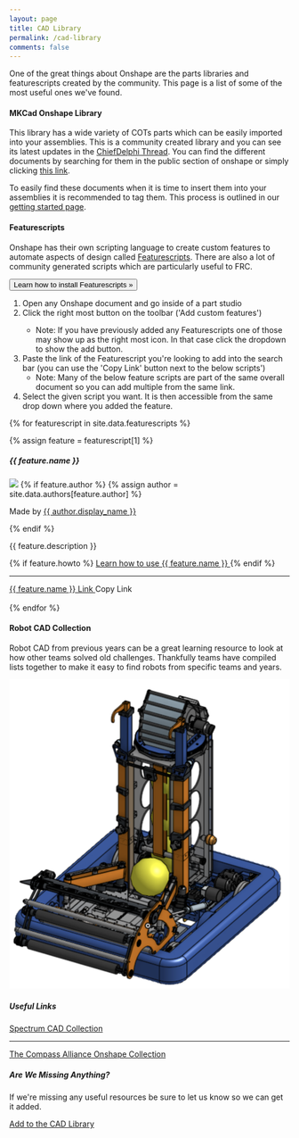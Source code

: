 ```yaml
---
layout: page
title: CAD Library
permalink: /cad-library
comments: false
---
```


<div class="row justify-content-between">
<div class="col-md-8 pr-5">

<p>One of the great things about Onshape are the parts libraries and featurescripts created by the community. This page is a list of some of the most useful ones we've found.</p>

<div id="MKCad">
<h4>MKCad Onshape Library</h4>

<p>This library has a wide variety of COTs parts which can be easily imported into your assemblies. This is a community created library and you can see its latest updates in the <a target="_blank" href="https://www.chiefdelphi.com/t/mkcad-2020-season-updates/367821">ChiefDelphi Thread</a>. You can find the different documents by searching for them in the public section of onshape or simply clicking <a target="_blank" rel="noopener noreferrer" href="https://cad.onshape.com/documents?nodeId=3&resourceType=filter&q=type:document%20name:%22MKCad%22%20description:%22Official%22">this link</a>.</p>

<p>To easily find these documents when it is time to insert them into your assemblies it is recommended to tag them. This process is outlined in our <a href="/getting-started#mkcad">getting started page</a>.</p>

</div>

<div id="Featurescripts">
<h4>Featurescripts</h4>

<p>Onshape has their own scripting language to create custom features to automate aspects of design called <a target="_blank" href="https://www.onshape.com/features/custom-features">Featurescripts</a>. There are also a lot of community generated scripts which are particularly useful to FRC.</p>

<p>
  <button class="btn btn-primary" type="button" data-toggle="collapse" data-target="#collapseExample" aria-expanded="false" aria-controls="collapseExample">
    Learn how to install Featurescripts &raquo;
  </button>
</p>
<div class="collapse" id="collapseExample">
  <div class="card card-body">
    <ol>
        <li>Open any Onshape document and go inside of a part studio</li>
        <li>Click the right most button on the toolbar ('Add custom features')</li>
        <ul>
            <li>Note: If you have previously added any Featurescripts one of those may show up as the right most icon. In that case click the dropdown to show the add button.</li>
        </ul>
        <li>Paste the link of the Featurescript you're looking to add into the search bar (you can use the 'Copy Link' button next to the below scripts')
        <ul>
            <li>Note: Many of the below feature scripts are part of the same overall document so you can add multiple from the same link.</li>
        </ul>
        </li>
        <li>Select the given script you want. It is then accessible from the same drop down where you added the feature.</li>
    </ol>
  </div>
</div>

{% for featurescript in site.data.featurescripts %}

{% assign feature = featurescript[1] %}

<h5>{{ feature.name }}</h5>

<div class="row">
    <div class="col-md-4 pr-5">
        <img class="img-fluid lazyimg" src="{{ feature.image }}">
        {% if feature.author %}
        {% assign author = site.data.authors[feature.author] %}
        <p>Made by <a href="https://www.chiefdelphi.com/u/{{ author.cd }}" target="_blank">{{ author.display_name }}</a></p>
        {% endif %}
    </div>
    <div class="col-md-8 pr-5">
    <p>{{ feature.description }}</p>
    {% if feature.howto %}
    <a target="_blank" rel="noopener noreferrer" href="{{ feature.howto }}">
    Learn how to use {{ feature.name }}
    </a>
    {% endif %}
    <hr>
    <a target="_blank" rel="noopener noreferrer" 
    href="{{ feature.link }}">
    {{ feature.name }} Link
    </a>
    <a onClick="CopyText('{{ feature.link }}');" class="btn btn-secondary">Copy Link</a>
    </div>
</div>
<br>
{% endfor %}

<div id="RobotCAD">
<h4>Robot CAD Collection</h4>
<p>Robot CAD from previous years can be a great learning resource to look at how other teams solved old challenges. Thankfully teams have compiled lists together to make it easy to find robots from specific teams and years.</p>
<div class="row justify-content-center">
    <div class="col-md-4 pr-5">
        <img src="/assets/images/3192020.png" />
    </div>
    <div class="col-md-8 pr-5">
        <h5>Useful Links</h5>
        <a class="btn btn-primary" href="http://cadcollection.Spectrum3847.org" target="_blank">Spectrum CAD Collection</a>
        <hr>
        <a class="btn btn-primary" href="https://cad.onshape.com/documents?nodeId=3&resourceType=filter&q=_all:TCA%20FRC" target="_blank">The Compass Alliance Onshape Collection</a>
    </div>
</div>
</div>

</div>
</div>

<!-- Right side -->
<div class="col-md-4">

<div class="sticky-top sticky-top-80">
<h5>Are We Missing Anything?</h5>

<p>If we're missing any useful resources be sure to let us know so we can get it added.</p>

<a href="/contribute" class="btn btn-primary">Add to the CAD Library</a>

</div>
</div>
</div>

<script>
    function CopyText(text){
        // var text = "Example text to appear on clipboard";
        navigator.clipboard.writeText(text).then(function() {
            // console.log('Async: Copying to clipboard was successful!');
        }, function(err) {
            console.error('Async: Could not copy text: ', err);
        });
    }
</script>
